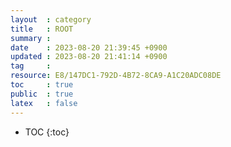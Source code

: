 ```yaml
---
layout  : category
title   : ROOT
summary : 
date    : 2023-08-20 21:39:45 +0900
updated : 2023-08-20 21:41:14 +0900
tag     : 
resource: E8/147DC1-792D-4B72-8CA9-A1C20ADC08DE
toc     : true
public  : true
latex   : false
---
```

* TOC
{:toc}

# 

